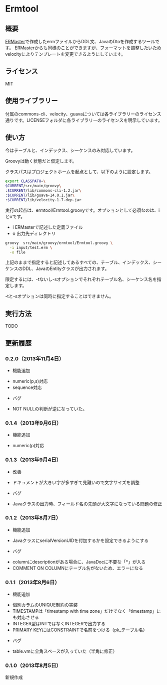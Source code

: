 # Ermtool

## 概要
[ERMaster](http://ermaster.sourceforge.net/index_ja.html)で作成したermファイルからDDL文、JavaのDtoを作成するツールです。
ERMasterからも同様のことができますが、フォーマットを調整したいためvelocityによりテンプレートを変更できるようにしています。

## ライセンス
MIT

## 使用ライブラリー
付属のcommons-cli、velocity、guavaについては各ライブラリーのライセンス通りです。LICENSEフォルダに各ライブラリーのライセンスを明示しています。

## 使い方
今はテーブルと、インデックス、シーケンスのみ対応しています。

Groovyは動く状態だと仮定します。

クラスパスはプロジェクトホームを起点として、以下のように設定します。

```sh
export CLASSPATH=\
$CURRENT/src/main/groovy\
:$CURRENT/lib/commons-cli-1.2.jar\
:$CURRENT/lib/guava-14.0.1.jar\
:$CURRENT/lib/velocity-1.7-dep.jar
```

実行の起点は、ermtool/Ermtool.groovyです。オプションとして必須なのは、iとoです。

- i ERMasterで記述した定義ファイル
- o 出力先ディレクトリ

```sh
groovy  src/main/groovy/ermtool/Ermtool.groovy \
  -i input/test.erm \
  -o file
```

上記のままで指定すると記述してあるすべての、テーブル、インデックス、シーケンスのDDL、JavaのEntityクラスが出力されます。

限定するには、-tないし-sオプションでそれぞれテーブル名、シーケンス名を指定します。

-tと-sオプションは同時に指定することはできません。

## 実行方法
TODO

## 更新履歴
### 0.2.0（2013年11月4日）
* 機能追加
 - numeric(p,s)対応
 - sequence対応
* バグ
 - NOT NULLの判断が逆になっていた。

### 0.1.4（2013年9月6日）
* 機能追加
 - numeric(p)対応

### 0.1.3（2013年9月4日）
* 改善
 - ドキュメントが大きい字が多すぎて見難いので文字サイズを調整
* バグ
 - Javaクラスの出力時、フィールド名の先頭が大文字になっている問題の修正

### 0.1.2（2013年8月7日）
* 機能追加
 - JavaクラスにserialVersionUIDを付加するかを設定できるようにする
* バグ
 - columnにdescriptionがある場合に、JavaDocに不要な「*」が入る
 - COMMENT ON COLUMNにテーブル名がないため、エラーになる

### 0.1.1（2013年8月6日）
* 機能追加
 - 個別カラムのUNIQUE制約の実装
 - TIMESTAMPは「timestamp with time zone」だけでなく「timestamp」にも対応させる
 - INTEGER型はINTではなくINTEGERで出力する
 - PRIMARY KEYにはCONSTRAINTで名前をつける（pk_テーブル名）
* バグ
 - table.vmに全角スペースが入っていた（半角に修正）

### 0.1.0（2013年8月5日）
新規作成
